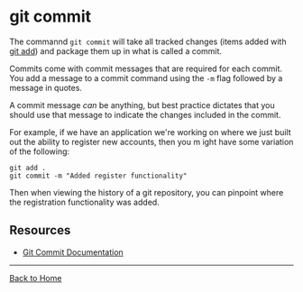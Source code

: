 # git commit 

The commannd `git commit` will take all tracked changes (items added with [git add](./ADD.md)) and package them up in what is called a commit. 

Commits come with commit messages that are required for each commit. You add a message to a commit command using the `-m` flag followed by a message in quotes.

A commit message _can_ be anything, but best practice dictates that you should use that message to indicate the changes included in the commit.

For example, if we have an application we're working on where we just built out the ability to register new accounts, then you m ight have some variation of the following: 

```
git add . 
git commit -m "Added register functionality"
```

Then when viewing the history of a git repository, you can pinpoint where the registration functionality was added. 

## Resources 

- [Git Commit Documentation](https://git-scm.com/docs/git-commit)

---

[Back to Home](../README.md)